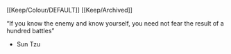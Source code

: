 [[Keep/Colour/DEFAULT]] [[Keep/Archived]] 

“If you know the enemy and know yourself, you need not fear the result of a hundred battles”

- Sun Tzu
